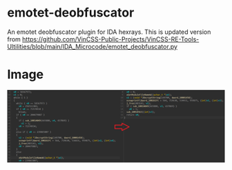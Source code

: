 # emotet-deobfuscator

An emotet deobfuscator plugin for IDA hexrays. This is updated version from https://github.com/VinCSS-Public-Projects/VinCSS-RE-Tools-Ultilities/blob/main/IDA_Microcode/emotet_deobfuscator.py

# Image
![Alt text](./image/1.png?raw=true "Image")